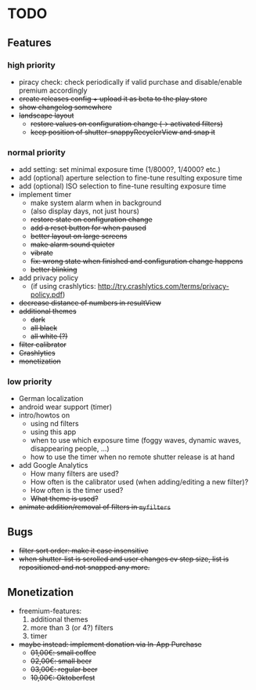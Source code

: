 # TODO

## Features

### high priority
* piracy check: check periodically if valid purchase and disable/enable premium accordingly
* ~~create releases config + upload it as beta to the play store~~
* ~~show changelog somewhere~~
* ~~landscape layout~~
   * ~~restore values on configuration change (-> activated filters)~~
   * ~~keep position of shutter-snappyRecyclerView and snap it~~

### normal priority
* add setting: set minimal exposure time (1/8000?, 1/4000? etc.)
* add (optional) aperture selection to fine-tune resulting exposure time
* add (optional) ISO selection to fine-tune resulting exposure time
* implement timer
   * make system alarm when in background
   * (also display days, not just hours)
   * ~~restore state on configuration change~~
   * ~~add a reset button for when paused~~
   * ~~better layout on large screens~~
   * ~~make alarm sound quieter~~
   * ~~vibrate~~
   * ~~fix: wrong state when finished and configuration change happens~~
   * ~~better blinking~~
* add privacy policy
   * (if using crashlytics: http://try.crashlytics.com/terms/privacy-policy.pdf)
* ~~decrease distance of numbers in resultView~~
* ~~additional themes~~
   * ~~dark~~
   * ~~all black~~
   * ~~all white (?)~~
* ~~filter calibrator~~
* ~~Crashlytics~~
* ~~monetization~~

### low priority
* German localization
* android wear support (timer)
* intro/howtos on
   * using nd filters
   * using this app
   * when to use which exposure time (foggy waves, dynamic waves, disappearing people, ...)
   * how to use the timer when no remote shutter release is at hand
* add Google Analytics
   * How many filters are used?
   * How often is the calibrator used (when adding/editing a new filter)?
   * How often is the timer used?
   * ~~What theme is used?~~
* ~~animate addition/removal of filters in `myfilters`~~


## Bugs
* ~~filter sort order: make it case insensitive~~
* ~~when shutter-list is scrolled and user changes ev step size, list is repositioned and not snapped any more.~~


## Monetization
* freemium-features:
   1. additional themes
   2. more than 3 (or 4?) filters
   3. timer
* ~~maybe instead: implement donation via In-App Purchase~~
   * ~~01,00€: small coffee~~
   * ~~02,00€: small beer~~
   * ~~03,00€: regular beer~~
   * ~~10,00€: Oktoberfest~~
